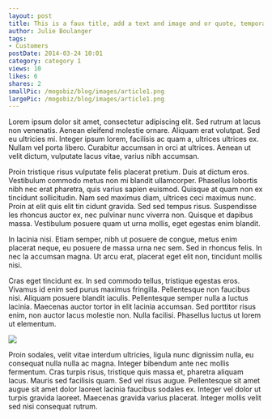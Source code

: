 ```yaml
---
layout: post
title: This is a faux title, add a text and image and or quote, temporary line article 1
author: Julie Boulanger
tags:
- Customers
postDate: 2014-03-24 10:01
category: category 1
views: 10
likes: 6
shares: 2
smallPic: /mogobiz/blog/images/article1.png
largePic: /mogobiz/blog/images/article1.png
---
```


Lorem ipsum dolor sit amet, consectetur adipiscing elit. Sed rutrum at lacus non venenatis. Aenean eleifend molestie ornare. Aliquam erat volutpat. Sed eu ultricies mi. Integer ipsum lorem, facilisis ac quam a, ultrices ultrices ex. Nullam vel porta libero. Curabitur accumsan in orci at ultrices. Aenean ut velit dictum, vulputate lacus vitae, varius nibh accumsan.

Proin tristique risus vulputate felis placerat pretium. Duis at dictum eros. Vestibulum commodo metus non mi blandit ullamcorper. Phasellus lobortis nibh nec erat pharetra, quis varius sapien euismod. Quisque at quam non ex tincidunt sollicitudin. Nam sed maximus diam, ultrices  ceci maximus nunc. Proin at elit quis elit tin cidunt gravida. Sed sed tempus risus. Suspendisse les rhoncus auctor ex, nec pulvinar nunc viverra non. Quisque et dapibus massa. Vestibulum posuere quam ut urna mollis, eget egestas enim blandit.

<div class="quote">In lacinia nisi. Etiam semper, nibh ut posuere de congue, metus enim placerat neque, eu posuere de massa urna nec sem. Sed in rhoncus felis. In nec la accumsan magna. Ut arcu erat, placerat eget elit non, tincidunt mollis nisi.</div>

Cras eget tincidunt ex. In sed commodo tellus, tristique egestas eros. Vivamus id enim sed purus maximus fringilla. Pellentesque non faucibus nisi. Aliquam posuere blandit iaculis. Pellentesque semper nulla a luctus lacinia. Maecenas auctor tortor in elit lacinia accumsan. Sed porttitor risus enim, non auctor lacus molestie non. Nulla facilisi. Phasellus luctus ut lorem ut elementum.

<img src="/mogobiz/blog/images/stats.png"/>

Proin sodales, velit vitae interdum ultricies, ligula nunc dignissim nulla, eu consequat nulla nulla ac magna. Integer bibendum ante nec mollis fermentum. Cras turpis risus, tristique quis massa et, pharetra aliquam lacus. Mauris sed facilisis quam. Sed vel risus augue. Pellentesque sit amet augue sit amet dolor laoreet lacinia faucibus sodales ex. Integer vel dolor ut turpis gravida laoreet. Maecenas gravida varius placerat. Integer mollis velit sed nisi consequat rutrum.